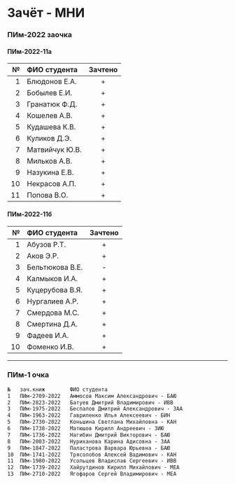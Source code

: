 # Зачёт - МНИ  

### ПИм-2022 заочка  

#### ПИм-2022-11а  

| № | ФИО студента | Зачтено |
|-:|:-|:-:|
|1|Блюдонов Е.А.|+|
|2|Бобылев Е.И.|+|
|3|Гранатюк Ф.Д.|+|
|4|Кошелев А.В.|+|
|5|Кудашева К.В.|+|
|6|Куликов Д.Э.|+|
|7|Матвийчук Ю.В.|+|
|8|Мильков А.В.|+|
|9|Назукина Е.В.|+|
|10|Некрасов А.П.|+|
|11|Попова В.О.|+|

#### ПИм-2022-11б  

| № | ФИО студента | Зачтено |
|-:|:-|:-:|
|1|Абузов Р.Т.|+|
|2|Аков Э.Р.|+|
|3|Бельтюкова В.Е.|-|
|4|Калмыков И.А.|+|
|5|Куцерубова В.Я.|+|
|6|Нургалиев А.Р.|+|
|7|Смердова М.С.|+|
|8|Смертина Д.А.|+|
|9|Фадеев И.А.|+|
|10|Фоменко И.В.|+|

---  

### ПИм-1 очка  

```txt
№	зач.книж        ФИО студента
1	ПИм-2709-2022	Аммосов Максим Александрович - БАЮ
2	ПИм-2823-2022	Батуев Дмитрий Владимирович - ИВВ
3	ПИм-1975-2022	Беспалов Дмитрий Александрович - ЗАА
4	ПИм-1963-2022	Гавриленко Илья Алексеевич - БИН
5	ПИм-2730-2022	Коньшина Светлана Михайловна - КАН
6	ПИм-1738-2022	Матюшов Кирилл Андреевич - ЗИЮ
7	ПИм-1736-2022	Нагибин Дмитрий Викторович - БАЮ
8	ПИм-2003-2022	Нуриханова Карина Адисовна - ЗАА
9	ПИм-1847-2022	Паластрова Варвара Юрьевна - БАЮ
10	ПИм-1741-2022	Трясолобов Алексей Вадимович - КАН
11	ПИм-1980-2022	Усольцев Владислав Сергеевич - ИВВ
12	ПИм-1739-2022	Хайрутдинов Кирилл Михайлович - МЕА
13	ПИм-2710-2022	Ягофаров Сергей Владимирович - МЕА
```  
